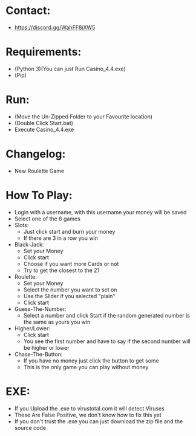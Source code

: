 # Contact:
- https://discord.gg/WahFF8jXW5 

# Requirements:
- (Python 3)(You can just Run Casino_4.4.exe)
- (Pip)

# Run:
- (Move the Un-Zipped Folder to your Favourite location)
- (Double Click Start.bat)
- Execute Casino_4.4.exe

# Changelog:
- New Roulette Game

# How To Play:
- Login with a username, with this username your money will be saved
- Select one of the 6 games
- Slots:
  - Just click start and burn your money
  - If there are 3 in a row you win
- Black-Jack:
  - Set your Money
  - Click start
  - Choose if you want more Cards or not
  - Try to get the closest to the 21
- Roulette:
  - Set your Money
  - Select the number you want to set on
  - Use the Slider if you selected "plain"
  - Click start
- Guess-The-Number:
  - Select a number and click Start if the random generated number is the same as yours you win
- Higher/Lower:
  - Click start
  - You see the first number and have to say if the second number will be higher or lower
- Chase-The-Button:
  - If you have no money just click the button to get some
  - This is the only game you can play without money

# EXE:
- If you Upload the .exe to virustotal.com it will detect Viruses
- These Are False Positive, we don't know how to fix this yet
- If you don't trust the .exe you can just download the zip file and the source code